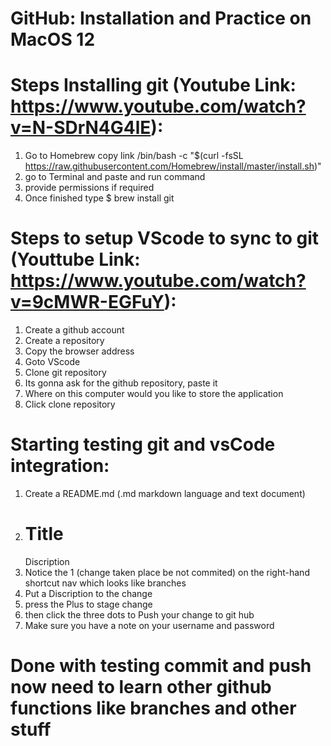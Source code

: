 # GitHub: Installation and Practice on MacOS 12

# Steps Installing git (Youtube Link: https://www.youtube.com/watch?v=N-SDrN4G4lE):
1. Go to Homebrew copy link /bin/bash -c "$(curl -fsSL https://raw.githubusercontent.com/Homebrew/install/master/install.sh)"
2. go to Terminal and paste and run command
3. provide permissions if required
4. Once finished type $ brew install git

# Steps to setup VScode to sync to git (Youttube Link: https://www.youtube.com/watch?v=9cMWR-EGFuY):
1. Create a github account
2. Create a repository
3. Copy the browser address
4. Goto VScode
5. Clone git repository
6. Its gonna ask for the github repository, paste it
7. Where on this computer would you like to store the application
8. Click clone repository

# Starting testing git and vsCode integration:
1. Create a README.md (.md markdown language and text document) 
2. # Title
   Discription
3. Notice the 1 (change taken place be not commited) on the right-hand shortcut nav which looks like branches
4. Put a Discription to the change
5. press the Plus to stage change 
6. then click the three dots to Push your change to git hub
7. Make sure you have a note on your username and password

# Done with testing commit and push now need to learn other github functions like branches and other stuff


